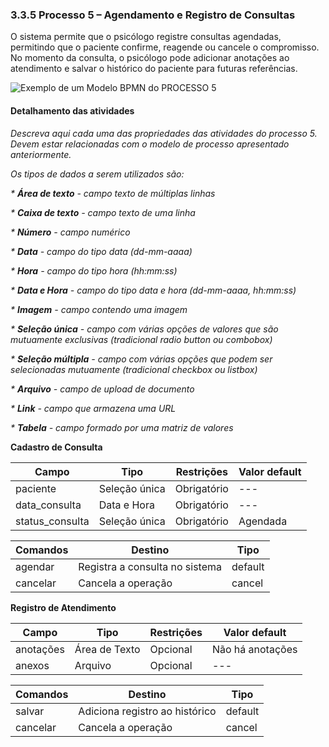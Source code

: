 ### 3.3.5 Processo 5 – Agendamento e Registro de Consultas

O sistema permite que o psicólogo registre consultas agendadas, permitindo que o paciente confirme, reagende ou cancele o compromisso. No momento da consulta, o psicólogo pode adicionar anotações ao atendimento e salvar o histórico do paciente para futuras referências.

![Exemplo de um Modelo BPMN do PROCESSO 5](images/modeloRegistro_Consulta.png")

#### Detalhamento das atividades

_Descreva aqui cada uma das propriedades das atividades do processo 5.
Devem estar relacionadas com o modelo de processo apresentado anteriormente._

_Os tipos de dados a serem utilizados são:_

_* **Área de texto** - campo texto de múltiplas linhas_

_* **Caixa de texto** - campo texto de uma linha_

_* **Número** - campo numérico_

_* **Data** - campo do tipo data (dd-mm-aaaa)_

_* **Hora** - campo do tipo hora (hh:mm:ss)_

_* **Data e Hora** - campo do tipo data e hora (dd-mm-aaaa, hh:mm:ss)_

_* **Imagem** - campo contendo uma imagem_

_* **Seleção única** - campo com várias opções de valores que são mutuamente exclusivas (tradicional radio button ou combobox)_

_* **Seleção múltipla** - campo com várias opções que podem ser selecionadas mutuamente (tradicional checkbox ou listbox)_

_* **Arquivo** - campo de upload de documento_

_* **Link** - campo que armazena uma URL_

_* **Tabela** - campo formado por uma matriz de valores_

**Cadastro de Consulta**

| **Campo**          | **Tipo**         | **Restrições**  | **Valor default**  |
| ---               | ---              | ---             | ---                |
| paciente          | Seleção única    | Obrigatório     | ---                |
| data_consulta     | Data e Hora      | Obrigatório     | ---                |
| status_consulta   | Seleção única    | Obrigatório     | Agendada           |

| **Comandos**      | **Destino**                     | **Tipo**   |
| ---              | ---                              | ---        |
| agendar         | Registra a consulta no sistema  | default    |
| cancelar        | Cancela a operação              | cancel     |

**Registro de Atendimento**

| **Campo**       | **Tipo**       | **Restrições**  | **Valor default**  |
| ---             | ---            | ---             | ---                |
| anotações       | Área de Texto  | Opcional        | Não há anotações   |
| anexos         | Arquivo        | Opcional        | ---                |

| **Comandos**     | **Destino**                     | **Tipo**   |
| ---              | ---                              | ---        |
| salvar          | Adiciona registro ao histórico  | default    |
| cancelar        | Cancela a operação              | cancel     |

